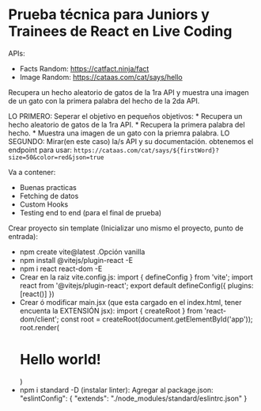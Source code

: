 # Prueba técnica para Juniors y Trainees de React en Live Coding

APIs:

- Facts Random: https://catfact.ninja/fact
- Image Random: https://cataas.com/cat/says/hello

Recupera un hecho aleatorio de gatos de la 1ra API y muestra una imagen de un gato con la primera palabra del hecho de la 2da API.

LO PRIMERO: Seperar el objetivo en pequeños objetivos:
    * Recupera un hecho aleatorio de gatos de la 1ra API.
    * Recupera la primera palabra del hecho.
    * Muestra una imagen de un gato con la priemra palabra.
LO SEGUNDO: Mirar(en este caso) la/s API y su documentación.
    obtenemos el endpoint para usar:
        `https://cataas.com/cat/says/${firstWord}?size=50&color=red&json=true` 

Va a contener:
* Buenas practicas
* Fetching de datos
* Custom Hooks
* Testing end to end (para el final de prueba)

Crear proyecto sin template (Inicializar uno mismo el proyecto, punto de entrada):
- npm create vite@latest .Opción vanilla
- npm install @vitejs/plugin-react -E
- npm i react react-dom -E
- Crear en la raiz vite.config.js:
    import { defineConfig } from 'vite';
    import react from '@vitejs/plugin-react';
    export default defineConfig({
        plugins: [react()]
    })
- Crear ó modificar main.jsx (que esta cargado en el index.html, tener encuenta la EXTENSIÓN jsx):
    import { createRoot } from 'react-dom/client';
    const root = createRoot(document.getElementById('app'));
    root.render(
        <h1>Hello world!</h1>
    )
- npm i standard -D (instalar linter):
    Agregar al package.json:
        "eslintConfig": {
            "extends": "./node_modules/standard/eslintrc.json"
        }
